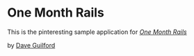 # One Month Rails

This is the pinteresting sample application for
[*One Month Rails*](http://onemonthrails.com)

by [Dave Guilford](http://daveguilford.com)
